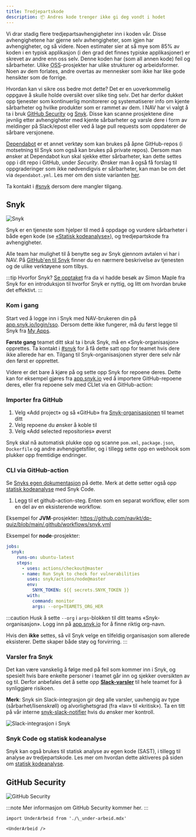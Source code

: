 ```yaml
---
title: Tredjepartskode
description: 📦 Andres kode trenger ikke gi deg vondt i hodet
---
```


Vi drar stadig flere tredjepartsavhengigheter inn i koden vår. Disse avhengighetene har gjerne selv avhengigheter, som igjen har avhengigheter, og så videre. Noen estimater sier at så mye som 85% av koden i en typisk applikasjon (i den grad det finnes typiske applikasjoner) er skrevet av andre enn oss selv. Denne koden har (som all annen kode) feil og sårbarheter. Ulike <abbr title="Open-source software">OSS</abbr>-prosjekter har ulike strukturer og arbeidsformer. Noen av dem forlates, andre overtas av mennesker som ikke har like gode hensikter som de forrige.

Hvordan kan vi sikre oss bedre mot dette? Det er en uoverkommelig oppgave å skulle holde oversikt over slike ting selv. Det har derfor dukket opp tjenester som kontinuerlig monitorerer og systematiserer info om kjente sårbarheter og hvilke produkter som er rammet av dem. I NAV har vi valgt å ta i bruk [GitHub Security](https://github.com/features/security) og [Snyk](https://snyk.io/). Disse kan scanne prosjektene dine jevnlig etter avhengigheter med kjente sårbarheter og varsle dere i form av meldinger på Slack/epost eller ved å lage pull requests som oppdaterer de sårbare versjonene.

[Dependabot](https://github.com/dependabot) er et annet verktøy som kan brukes på åpne GitHub-repos (i motsetning til Snyk som også kan brukes på private repos). Dersom man ønsker at Dependabot kun skal sjekke etter sårbarheter, kan dette settes opp i dit repo i GitHub, under _Security_. Ønsker man å også få forslag til oppgraderinger som ikke nødvendigvis er sårbarheter, kan man be om det via `dependabot.yml`. Les mer om den siste varianten [her](https://docs.github.com/en/code-security/supply-chain-security/keeping-your-dependencies-updated-automatically/enabling-and-disabling-dependabot-version-updates).

Ta kontakt i [#snyk](https://nav-it.slack.com/archives/C02KF9C5XSM) dersom dere mangler tilgang.

## Snyk

![Snyk](/img/snyk.png "Snyk")

Snyk er en tjeneste som hjelper til med å oppdage og vurdere sårbarheter i både egen kode (se [«Statisk kodeanalyse»](kodeanalyse#snyk-code)), og tredjepartskode fra avhengigheter.

Alle team har mulighet til å benytte seg av Snyk gjennom avtalen vi har i NAV. På [GitHub'en til Snyk](https://github.com/snyk/snyk#what-is-snyk) finner du en nærmere beskrivelse av tjenesten og de ulike verktøyene som tilbys.

:::tip Hvorfor Snyk?
[Se opptaket](/docs/events/2021-11-22-stranger-danger) fra da vi hadde besøk av Simon Maple fra Snyk for en introduksjon til hvorfor Snyk er nyttig, og litt om hvordan bruke det effektivt.
:::

### Kom i gang

Start ved å logge inn i Snyk med NAV-brukeren din på [app.snyk.io/login/sso](https://app.snyk.io/login/sso). Dersom dette ikke fungerer, må du først legge til Snyk fra [My Apps](https://myapplications.microsoft.com/).

**Første gang** teamet ditt skal ta i bruk Snyk, må en «Snyk-organisasjon» opprettes.
Ta kontakt i [#snyk](https://nav-it.slack.com/archives/C02KF9C5XSM) for å få dette satt opp for teamet hvis dere ikke allerede har en. Tilgang til Snyk-organisasjonen styrer dere selv når den først er opprettet.

Videre er det bare å kjøre på og sette opp Snyk for repoene deres. Dette kan for eksempel gjøres fra [app.snyk.io](https://app.snyk.io/login/sso) ved å importere GitHub-repoene deres, eller fra repoene selv med CLIet via en GitHub-action:

### Importer fra GitHub

1. Velg «Add project» og så «GitHub» fra [Snyk-organisasjonen](https://app.snyk.io/) til teamet ditt
2. Velg repoene du ønsker å koble til
3. Velg «Add selected repositories» øverst

Snyk skal nå automatisk plukke opp og scanne `pom.xml`, `package.json`, `Dockerfile` og andre avhengigetsfiler, og i tillegg sette opp en webhook som plukker opp fremtidige endringer.

### CLI via GitHub-action

Se [Snyks egen dokumentasjon](https://github.com/snyk/actions) på dette.
Merk at dette setter også opp [statisk kodeanalyse](kodeanalyse.md) med Snyk Code.

1. Legg til et github-action-steg. Enten som en separat workflow, eller som en del av en eksisterende workflow.

Eksempel for **JVM**-prosjekter: https://github.com/navikt/dp-quiz/blob/main/.github/workflows/snyk.yml

Eksempel for **node**-prosjekter:

```yaml
jobs:
  snyk:
    runs-on: ubuntu-latest
    steps:
      - uses: actions/checkout@master
      - name: Run Snyk to check for vulnerabilities
        uses: snyk/actions/node@master
        env:
          SNYK_TOKEN: ${{ secrets.SNYK_TOKEN }}
        with:
          command: monitor
          args: --org=TEAMETS_ORG_HER
```

:::caution
Husk å sette `--org` i `args`-blokken til ditt teams «Snyk-organisasjon». Logg inn på [app.snyk.io](https://app.snyk.io/) for å finne riktig org-navn.

Hvis den **ikke** settes, så vil Snyk velge en tilfeldig organisasjon som allerede eksisterer. Dette skaper både støy og forvirring.
:::

### Varsler fra Snyk

Det kan være vanskelig å følge med på feil som kommer inn i Snyk, og spesielt hvis bare enkelte personer i teamet går inn og sjekker oversikten av og til. Derfor anbefales det å sette opp [**Slack-varsler**](https://docs.snyk.io/features/integrations/notifications-ticketing-system-integrations/slack-integration) til hele teamet for å synliggjøre risikoen.

**Merk**: Snyk sin Slack-integrasjon gir deg alle varsler, uavhengig av type (sårbarhet/lisenskrøll) og alvorlighetsgrad (fra «lav» til «kritisk»). Ta en titt på vår interne [snyk-slack-notifier](https://github.com/navikt/snyk-slack-notifier) hvis du ønsker mer kontroll.

![Slack-integrasjon i Snyk](/img/snyk-slack.png "Slack-integrasjon i Snyk")

### Snyk Code og statisk kodeanalyse

Snyk kan også brukes til statisk analyse av egen kode (SAST), i tillegg til analyse av tredjepartskode. Les mer om hvordan dette aktiveres på siden om [statisk kodeanalyse](/docs/sikker-utvikling/kodeanalyse#snyk-code).

## GitHub Security

![GitHub Security](/img/dependabot.png "GitHub Security")

:::note
Mer informasjon om GitHub Security kommer her.
:::

```mdx-code-block
import UnderArbeid from './\_under-arbeid.mdx'

<UnderArbeid />
```
